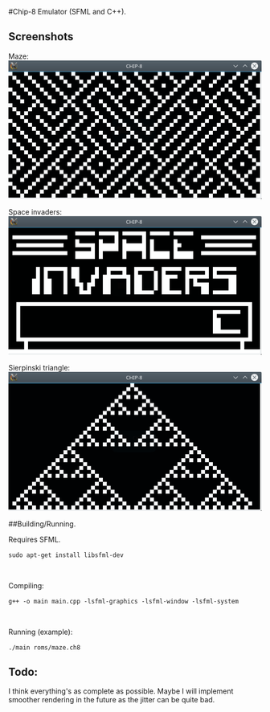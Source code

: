 #Chip-8 Emulator (SFML and C++).

## Screenshots

Maze:
<br>
![maze](maze.png)
<br>

Space invaders:
<br>
![space](space.png)
<br>

Sierpinski triangle:
<br>
![sier](sier.png)
<br>

##Building/Running.

Requires SFML.

```
sudo apt-get install libsfml-dev

```
<br>

Compiling:

```
g++ -o main main.cpp -lsfml-graphics -lsfml-window -lsfml-system

```
<br>

Running (example):

```
./main roms/maze.ch8
```



## Todo:

I think everything's as complete as possible. Maybe I will implement smoother rendering
in the future as the jitter can be quite bad.